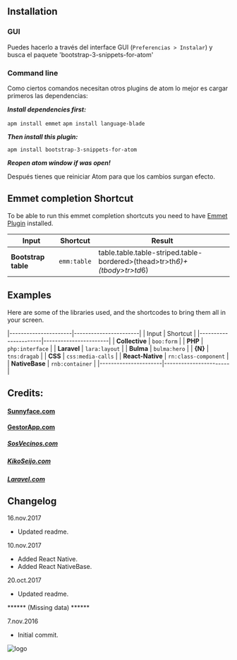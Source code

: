 

## Installation
### GUI

Puedes hacerlo a través del interface GUI (`Preferencias > Instalar`) y busca el paquete 'bootstrap-3-snippets-for-atom'

### Command line

Como ciertos comandos necesitan otros plugins de atom lo mejor es cargar primeros las dependencias:

***Install dependencies first:***

  `apm install emmet`
  `apm install language-blade`

***Then install this plugin:***

  `apm install bootstrap-3-snippets-for-atom`

***Reopen atom window if was open!***

Después tienes que reiniciar Atom para que los cambios surgan efecto.

## Emmet completion Shortcut

To be able to run this emmet completion shortcuts you need to have [Emmet Plugin](https://github.com/emmetio/emmet-atom) installed.

Input | Shortcut | Result
------|----------|-----------
**Bootstrap table** | `emm:table` | table.table.table-striped.table-bordered>(thead>tr>th*6)+(tbody>tr>td*6)

## Examples

Here are some of the libraries used, and the shortcodes to bring them all in your screen.


|----------------------|-----------------------|
|      Input           |      Shortcut         |
|----------------------|-----------------------|
| **Collective**       | `boo:form`            |
| **PHP**              | `php:interface`       |
| **Laravel**          | `lara:layout`         |
| **Bulma**            | `bulma:hero`          |
| **{N}**              | `tns:dragab`          |
| **CSS**              | `css:media-calls`     |
| **React-Native**     | `rn:class-component`  |
| **NativeBase**       | `rnb:container`       |
|----------------------|-----------------------|



## Credits:

#### [Sunnyface.com](https://sunnyface.com "Programador ios málaga Marbella")
#### [GestorApp.com](https://gestorapp.com "Gestor de aplicaciones moviles en málaga, mijas, marbella")
##### [SosVecinos.com](https://sosvecinos.com "Plataforma móvil para la gestion de comunidades")
##### [KikoSeijo.com](https://kikoseijo.com "Programador freelance movil y Laravel")
##### [Laravel.com](https://laravel.com "PHP Artisan, gives us fast development framework")

## Changelog

16.nov.2017
- Updated readme.

10.nov.2017
- Added React Native.
- Added React NativeBase.

20.oct.2017
- Updated readme.

****** (Missing data) ******

7.nov.2016
- Initial commit.





![logo]


[logo]: https://sunnyface.com/images/logo.png "Desarrollo nativo para móviles y API REST"
